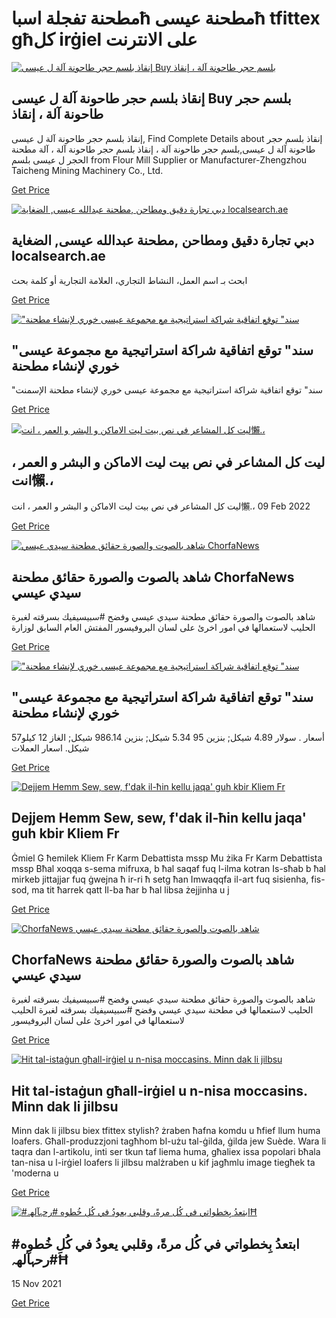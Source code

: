 # مطحنة تفجلة اسباħ مطحنة عيسىħ tfittex għكل irġiel على الانترنت
<a href="https://mnn.zoosnet.net/LR/Chatpre.aspx?id=MNN94995150&p=https://vbl.co.za/" target="_blank">![إنقاذ بلسم حجر طاحونة آلة ل عيسى Buy بلسم حجر طاحونة آلة ، إنقاذ ](https://raw.githubusercontent.com/gcmcrusher/imgs/main/615.jpg)</a>
## إنقاذ بلسم حجر طاحونة آلة ل عيسى Buy بلسم حجر طاحونة آلة ، إنقاذ 
إنقاذ بلسم حجر طاحونة آلة ل عيسى, Find Complete Details about إنقاذ بلسم حجر طاحونة آلة ل عيسى,بلسم حجر طاحونة آلة ، إنقاذ بلسم حجر طاحونة آلة ، آلة مطحنة الحجر ل عيسى بلسم from Flour Mill Supplier or Manufacturer-Zhengzhou Taicheng Mining Machinery Co., Ltd.
<a href="https://mnn.zoosnet.net/LR/Chatpre.aspx?id=MNN94995150&p=https://vbl.co.za/" target="_blank">Get Price</a>
<a href="https://mnn.zoosnet.net/LR/Chatpre.aspx?id=MNN94995150&p=https://vbl.co.za/" target="_blank">![مطحنة عبدالله عيسى, الضغاية‎, دبي تجارة دقيق ومطاحن localsearch.ae](https://raw.githubusercontent.com/gcmcrusher/imgs/main/421.jpg)</a>
## مطحنة عبدالله عيسى, الضغاية‎, دبي تجارة دقيق ومطاحن localsearch.ae
ابحث بـ اسم العمل، النشاط التجاري، العلامة التجارية أو كلمة بحث
<a href="https://mnn.zoosnet.net/LR/Chatpre.aspx?id=MNN94995150&p=https://vbl.co.za/" target="_blank">Get Price</a>
<a href="https://mnn.zoosnet.net/LR/Chatpre.aspx?id=MNN94995150&p=https://vbl.co.za/" target="_blank">!["سند" توقع اتفاقية شراكة استراتيجية مع مجموعة عيسى خوري لإنشاء مطحنة ](https://raw.githubusercontent.com/gcmcrusher/imgs/main/730.jpg)</a>
## "سند" توقع اتفاقية شراكة استراتيجية مع مجموعة عيسى خوري لإنشاء مطحنة 
"سند" توقع اتفاقية شراكة استراتيجية مع مجموعة عيسى خوري لإنشاء مطحنة الإسمنت
<a href="https://mnn.zoosnet.net/LR/Chatpre.aspx?id=MNN94995150&p=https://vbl.co.za/" target="_blank">Get Price</a>
<a href="https://mnn.zoosnet.net/LR/Chatpre.aspx?id=MNN94995150&p=https://vbl.co.za/" target="_blank">![ليت كل المشاعر في نص بيت ليت الاماكن و البشر و العمر ، انت懶.،](https://raw.githubusercontent.com/gcmcrusher/imgs/main/821.jpg)</a>
## ليت كل المشاعر في نص بيت ليت الاماكن و البشر و العمر ، انت懶.،
ليت كل المشاعر في نص بيت ليت الاماكن و البشر و العمر ، انت懶.، 09 Feb 2022
<a href="https://mnn.zoosnet.net/LR/Chatpre.aspx?id=MNN94995150&p=https://vbl.co.za/" target="_blank">Get Price</a>
<a href="https://mnn.zoosnet.net/LR/Chatpre.aspx?id=MNN94995150&p=https://vbl.co.za/" target="_blank">![‫ChorfaNews شاهد بالصوت والصورة حقائق مطحنة سيدي عيسي‬](https://raw.githubusercontent.com/gcmcrusher/imgs/main/188.jpg)</a>
## ‫ChorfaNews شاهد بالصوت والصورة حقائق مطحنة سيدي عيسي‬
شاهد بالصوت والصورة حقائق مطحنة سيدي عيسي وفضح #سبيسيفيك بسرقته لغبرة الحليب لاستعمالها في امور اخرئ على لسان البروفيسور المفتش العام السابق لوزارة
<a href="https://mnn.zoosnet.net/LR/Chatpre.aspx?id=MNN94995150&p=https://vbl.co.za/" target="_blank">Get Price</a>
<a href="https://mnn.zoosnet.net/LR/Chatpre.aspx?id=MNN94995150&p=https://vbl.co.za/" target="_blank">!["سند" توقع اتفاقية شراكة استراتيجية مع مجموعة عيسى خوري لإنشاء مطحنة ](https://raw.githubusercontent.com/gcmcrusher/imgs/main/253.jpg)</a>
## "سند" توقع اتفاقية شراكة استراتيجية مع مجموعة عيسى خوري لإنشاء مطحنة 
أسعار . سولار 4.89 شيكل; بنزين 95 5.34 شيكل; بنزين 986.14 شيكل; الغاز 12 كيلو57 شيكل. اسعار العملات
<a href="https://mnn.zoosnet.net/LR/Chatpre.aspx?id=MNN94995150&p=https://vbl.co.za/" target="_blank">Get Price</a>
<a href="https://mnn.zoosnet.net/LR/Chatpre.aspx?id=MNN94995150&p=https://vbl.co.za/" target="_blank">![Dejjem Hemm Sew, sew, f'dak il-ħin kellu jaqa' guh kbir Kliem Fr ](https://raw.githubusercontent.com/gcmcrusher/imgs/main/366.jpg)</a>
## Dejjem Hemm Sew, sew, f'dak il-ħin kellu jaqa' guh kbir Kliem Fr 
Ġmiel G ħemilek Kliem Fr Karm Debattista mssp Mu żika Fr Karm Debattista mssp Bħal xoqqa s-sema mifruxa, b ħal saqaf fuq l-ilma kotran Is-sħab b ħal mirkeb jittajjar fuq ġwejna ħ ir-ri ħ setg ħan Imwaqqfa il-art fuq sisienha, fis-sod, ma tit ħarrek qatt Il-ba ħar b ħal libsa żejjinha u j 
<a href="https://mnn.zoosnet.net/LR/Chatpre.aspx?id=MNN94995150&p=https://vbl.co.za/" target="_blank">Get Price</a>
<a href="https://mnn.zoosnet.net/LR/Chatpre.aspx?id=MNN94995150&p=https://vbl.co.za/" target="_blank">![ChorfaNews شاهد بالصوت والصورة حقائق مطحنة سيدي عيسي](https://raw.githubusercontent.com/gcmcrusher/imgs/main/328.jpg)</a>
## ChorfaNews شاهد بالصوت والصورة حقائق مطحنة سيدي عيسي
شاهد بالصوت والصورة حقائق مطحنة سيدي عيسي وفضح #سبيسيفيك بسرقته لغبرة الحليب لاستعمالها في مطحنة سيدي عيسي وفضح #سبيسيفيك بسرقته لغبرة الحليب لاستعمالها في امور اخرئ على لسان البروفيسور 
<a href="https://mnn.zoosnet.net/LR/Chatpre.aspx?id=MNN94995150&p=https://vbl.co.za/" target="_blank">Get Price</a>
<a href="https://mnn.zoosnet.net/LR/Chatpre.aspx?id=MNN94995150&p=https://vbl.co.za/" target="_blank">![Hit tal-istaġun għall-irġiel u n-nisa moccasins. Minn dak li jilbsu ](https://raw.githubusercontent.com/gcmcrusher/imgs/main/668.jpg)</a>
## Hit tal-istaġun għall-irġiel u n-nisa moccasins. Minn dak li jilbsu 
Minn dak li jilbsu biex tfittex stylish? żraben ħafna komdu u ħfief llum huma loafers. Għall-produzzjoni tagħhom bl-użu tal-ġilda, ġilda jew Suède. Wara li taqra dan l-artikolu, inti ser tkun taf liema huma, għaliex issa popolari bħala tan-nisa u l-irġiel loafers li jilbsu malżraben u kif jagħmlu image tiegħek ta 'moderna u 
<a href="https://mnn.zoosnet.net/LR/Chatpre.aspx?id=MNN94995150&p=https://vbl.co.za/" target="_blank">Get Price</a>
<a href="https://mnn.zoosnet.net/LR/Chatpre.aspx?id=MNN94995150&p=https://vbl.co.za/" target="_blank">![#ابتعدُ بِخطواتي في كُل مرةً، وقلبي يعودُ في كُلِ خُطوه #رحہآلهہĦ](https://raw.githubusercontent.com/gcmcrusher/imgs/main/306.jpg)</a>
## #ابتعدُ بِخطواتي في كُل مرةً، وقلبي يعودُ في كُلِ خُطوه #رحہآلهہĦ
15 Nov 2021
<a href="https://mnn.zoosnet.net/LR/Chatpre.aspx?id=MNN94995150&p=https://vbl.co.za/" target="_blank">Get Price</a>

